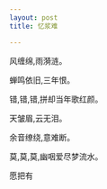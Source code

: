 ```yaml
---
layout: post
title: 忆浆难

---
```


风缠绵,雨漪涟。 

蝉鸣依旧,三年恨。 

错,错,错,拼却当年歌红颜。 

天皱眉,云无泪。 

余音缭绕,意难断。 

莫,莫,莫,幽咽爱尽梦流水。 

愿把有